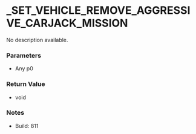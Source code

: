 # _SET_VEHICLE_REMOVE_AGGRESSIVE_CARJACK_MISSION

No description available.

### Parameters
* Any p0

### Return Value
* void

### Notes
* Build: 811

